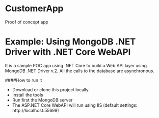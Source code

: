 # CustomerApp
Proof of concept app
# Example: Using MongoDB .NET Driver with .NET Core WebAPI
It is a sample POC app using .NET Core to build a Web API layer using MongoDB .NET Driver v.2. All the calls to the database are asynchronous.  


####How to run it
 - Download or clone this project locally 
 - Install the tools
 - Run first the MongoDB server
  - The ASP.NET Core WebAPI will run using IIS (default settings: http://localhost:55699)
